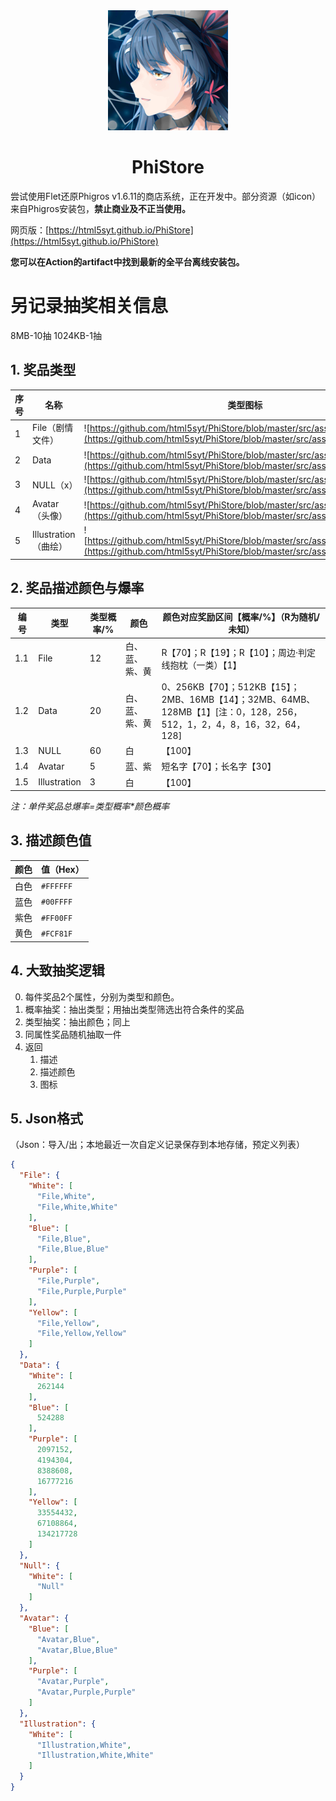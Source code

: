 <div align=center>
<img src="https://github.com/html5syt/PhiStore/blob/master/src/assets/icon.png" >
</div>
<h1 align="center">PhiStore</h1>

尝试使用Flet还原Phigros v1.6.11的商店系统，正在开发中。部分资源（如icon）来自Phigros安装包，**禁止商业及不正当使用。**

网页版：[https://html5syt.github.io/PhiStore](https://html5syt.github.io/PhiStore)

**您可以在Action的artifact中找到最新的全平台离线安装包。**

# 另记录抽奖相关信息

8MB-10抽
1024KB-1抽

## 1. 奖品类型

| 序号 | 名称               | 类型图标                                                                                                                                                          |
|----|------------------|---------------------------------------------------------------------------------------------------------------------------------------------------------------|
| 1  | File（剧情文件）       | ![https://github.com/html5syt/PhiStore/blob/master/src/assets/file.png](https://github.com/html5syt/PhiStore/blob/master/src/assets/file.png)                 |
| 2  | Data             | ![https://github.com/html5syt/PhiStore/blob/master/src/assets/dataicon.png](https://github.com/html5syt/PhiStore/blob/master/src/assets/dataicon.png)         |
| 3  | NULL（x）          | ![https://github.com/html5syt/PhiStore/blob/master/src/assets/null.png](https://github.com/html5syt/PhiStore/blob/master/src/assets/null.png)                 |
| 4  | Avatar（头像）       | ![https://github.com/html5syt/PhiStore/blob/master/src/assets/avatar.png](https://github.com/html5syt/PhiStore/blob/master/src/assets/avatar.png)             |
| 5  | Illustration（曲绘） | ![https://github.com/html5syt/PhiStore/blob/master/src/assets/illustration.png](https://github.com/html5syt/PhiStore/blob/master/src/assets/illustration.png) |

## 2. 奖品描述颜色与爆率

| 编号  | 类型           | 类型概率/% | 颜色      | 颜色对应奖励区间【概率/%】（R为随机/未知）                                                                     |
|-----|--------------|--------|---------|---------------------------------------------------------------------------------------------|
| 1.1 | File         | 12     | 白、蓝、紫、黄 | R【70】；R【19】；R【10】；周边·判定线抱枕（一类）【1】                                                           |
| 1.2 | Data         | 20     | 白、蓝、紫、黄 | 0、256KB【70】；512KB【15】；2MB、16MB【14】；32MB、64MB、128MB【1】[注：0，128，256，512，1，2，4，8，16，32，64，128] |
| 1.3 | NULL         | 60     | 白       | 【100】                                                                                       |
| 1.4 | Avatar       | 5      | 蓝、紫     | 短名字【70】；长名字【30】                                                                             |
| 1.5 | Illustration | 3      | 白       | 【100】                                                                                       |

*注：单件奖品总爆率=类型概率\*颜色概率*

## 3. 描述颜色值

| 颜色 | 值（Hex）    |
|----|-----------|
| 白色 | `#FFFFFF` |
| 蓝色 | `#00FFFF` |
| 紫色 | `#FF00FF` |
| 黄色 | `#FCF81F` |

## 4. 大致抽奖逻辑

0. 每件奖品2个属性，分别为类型和颜色。
1. 概率抽奖：抽出类型；用抽出类型筛选出符合条件的奖品
2. 类型抽奖：抽出颜色；同上
3. 同属性奖品随机抽取一件
4. 返回
    1. 描述
    2. 描述颜色
    3. 图标

## 5. Json格式

（Json：导入/出；本地最近一次自定义记录保存到本地存储，预定义列表）

```json
{
  "File": {
    "White": [
      "File,White",
      "File,White,White"
    ],
    "Blue": [
      "File,Blue",
      "File,Blue,Blue"
    ],
    "Purple": [
      "File,Purple",
      "File,Purple,Purple"
    ],
    "Yellow": [
      "File,Yellow",
      "File,Yellow,Yellow"
    ]
  },
  "Data": {
    "White": [
      262144
    ],
    "Blue": [
      524288
    ],
    "Purple": [
      2097152,
      4194304,
      8388608,
      16777216
    ],
    "Yellow": [
      33554432,
      67108864,
      134217728
    ]
  },
  "Null": {
    "White": [
      "Null"
    ]
  },
  "Avatar": {
    "Blue": [
      "Avatar,Blue",
      "Avatar,Blue,Blue"
    ],
    "Purple": [
      "Avatar,Purple",
      "Avatar,Purple,Purple"
    ]
  },
  "Illustration": {
    "White": [
      "Illustration,White",
      "Illustration,White,White"
    ]
  }
}
```
